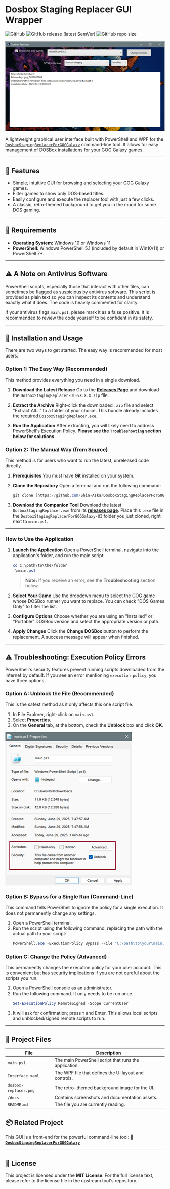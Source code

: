 # Dosbox Staging Replacer GUI Wrapper

![GitHub](https://img.shields.io/github/license/Shin-Aska/DosboxStagingReplacerForGOGGalaxy-UI)
![GitHub release (latest SemVer)](https://img.shields.io/github/v/release/Shin-Aska/DosboxStagingReplacerForGOGGalaxy-UI)
![GitHub repo size](https://img.shields.io/github/repo-size/Shin-Aska/DosboxStagingReplacerForGOGGalaxy-UI)

![Dosbox Staging Replacer GUI](./docs/SampleUI.png)

A lightweight graphical user interface built with PowerShell and WPF for the [`DosboxStagingReplacerForGOGGalaxy`](https://github.com/Shin-Aska/DosboxStagingReplacerForGOGGalaxy) command-line tool. It allows for easy management of DOSBox installations for your GOG Galaxy games.

---

## 🧩 Features

-   Simple, intuitive GUI for browsing and selecting your GOG Galaxy games.
-   Filter games to show only DOS-based titles.
-   Easily configure and execute the replacer tool with just a few clicks.
-   A classic, retro-themed background to get you in the mood for some DOS gaming.

---

## 🔧 Requirements

-   **Operating System:** Windows 10 or Windows 11
-   **PowerShell:** Windows PowerShell 5.1 (included by default in Win10/11) or PowerShell 7+.

---

## ⚠️ A Note on Antivirus Software

PowerShell scripts, especially those that interact with other files, can sometimes be flagged as suspicious by antivirus software. This script is provided as plain text so you can inspect its contents and understand exactly what it does. The code is heavily commented for clarity.

If your antivirus flags `main.ps1`, please mark it as a false positive. It is recommended to review the code yourself to be confident in its safety.

---

## 🚀 Installation and Usage

There are two ways to get started. The easy way is recommended for most users.

### Option 1: The Easy Way (Recommended)

This method provides everything you need in a single download.

1.  **Download the Latest Release**
    Go to the [**Releases Page**](https://github.com/Shin-Aska/DosboxStagingReplacerForGOGGalaxy-UI/releases/latest) and download the `DosboxStagingReplacer-UI-vX.X.X.zip` file.

2.  **Extract the Archive**
    Right-click the downloaded `.zip` file and select "Extract All..." to a folder of your choice. This bundle already includes the required `DosboxStagingReplacer.exe`.

3.  **Run the Application**
    After extracting, you will likely need to address PowerShell's Execution Policy. **Please see the `Troubleshooting` section below for solutions.**

### Option 2: The Manual Way (from Source)

This method is for users who want to run the latest, unreleased code directly.

1.  **Prerequisites**
    You must have [**Git**](https://git-scm.com/) installed on your system.

2.  **Clone the Repository**
    Open a terminal and run the following command:
    ```powershell
    git clone [https://github.com/Shin-Aska/DosboxStagingReplacerForGOGGalaxy-UI.git](https://github.com/Shin-Aska/DosboxStagingReplacerForGOGGalaxy-UI.git)
    ```

3.  **Download the Companion Tool**
    Download the latest `DosboxStagingReplacer.exe` from its [**releases page**](https://github.com/Shin-Aska/DosboxStagingReplacerForGOGGalaxy/releases/latest). Place this `.exe` file in the `DosboxStagingReplacerForGOGGalaxy-UI` folder you just cloned, right next to `main.ps1`.

---

### How to Use the Application

1.  **Launch the Application**
    Open a PowerShell terminal, navigate into the application's folder, and run the main script:
    ```powershell
    cd C:\path\to\the\folder
    .\main.ps1
    ```
    > **Note:** If you receive an error, see the **Troubleshooting** section below.

2.  **Select Your Game**
    Use the dropdown menu to select the GOG game whose DOSBox runner you want to replace. You can check "DOS Games Only" to filter the list.

3.  **Configure Options**
    Choose whether you are using an "Installed" or "Portable" DOSBox version and select the appropriate version or path.

4.  **Apply Changes**
    Click the **Change DOSBox** button to perform the replacement. A success message will appear when finished.

---

## ⚠️ Troubleshooting: Execution Policy Errors

PowerShell's security features prevent running scripts downloaded from the internet by default. If you see an error mentioning `execution policy`, you have three options.

### Option A: Unblock the File (Recommended)

This is the safest method as it only affects this one script file.

1.  In File Explorer, right-click on `main.ps1`.
2.  Select **Properties**.
3.  On the **General** tab, at the bottom, check the **Unblock** box and click **OK**.

<img src="/docs/Unblock.png" alt="Unblock File" width="400">

### Option B: Bypass for a Single Run (Command-Line)

This command tells PowerShell to ignore the policy for a single execution. It does not permanently change any settings.

1.  Open a PowerShell terminal.
2.  Run the script using the following command, replacing the path with the actual path to your script:
    ```powershell
    PowerShell.exe -ExecutionPolicy Bypass -File "C:\path\to\your\main.ps1"
    ```

### Option C: Change the Policy (Advanced)

This permanently changes the execution policy for your user account. This is convenient but has security implications if you are not careful about the scripts you run.

1.  Open a PowerShell console as an administrator.
2.  Run the following command. It only needs to be run once.
    ```powershell
    Set-ExecutionPolicy RemoteSigned -Scope CurrentUser
    ```
3.  It will ask for confirmation; press `Y` and Enter. This allows local scripts and unblocked/signed remote scripts to run.

---

## 📁 Project Files

| File                  | Description                                            |
| --------------------- | ------------------------------------------------------ |
| `main.ps1`            | The main PowerShell script that runs the application.  |
| `Interface.xaml`      | The WPF file that defines the UI layout and controls.  |
| `dosbox-replacer.png` | The retro-themed background image for the UI.          |
| `/docs`               | Contains screenshots and documentation assets.         |
| `README.md`           | The file you are currently reading.                    |

## 📦 Related Project

This GUI is a front-end for the powerful command-line tool:
🔗 **[`DosboxStagingReplacerForGOGGalaxy`](https://github.com/Shin-Aska/DosboxStagingReplacerForGOGGalaxy)**

---

## 📝 License

This project is licensed under the **MIT License**. For the full license text, please refer to the license file in the upstream tool's repository.
